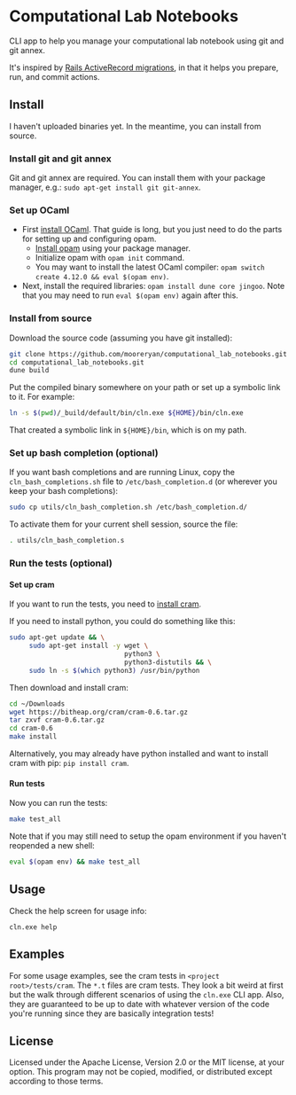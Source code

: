 # Computational Lab Notebooks

CLI app to help you manage your computational lab notebook using git and git annex.

It's inspired by [Rails ActiveRecord migrations](https://guides.rubyonrails.org/active_record_migrations.html#running-migrations), in that it helps you prepare, run, and commit actions.

## Install

I haven't uploaded binaries yet.  In the meantime, you can install from source.

### Install git and git annex

Git and git annex are required.  You can install them with your
package manager, e.g.: `sudo apt-get install git git-annex`.

### Set up OCaml

* First [install OCaml](https://dev.realworldocaml.org/install.html).
  That guide is long, but you just need to do the parts for setting up
  and configuring opam.
  * [Install opam](http://opam.ocaml.org/doc/Install.html#Using-your-distribution-39-s-package-system) using your package manager.
  * Initialize opam with `opam init` command.
  * You may want to install the latest OCaml compiler: `opam switch create 4.12.0 && eval $(opam env)`.
* Next, install the required libraries: `opam install dune core jingoo`.  Note that you may need to run `eval $(opam env)` again after this.

### Install from source

Download the source code (assuming you have git installed):

```sh
git clone https://github.com/mooreryan/computational_lab_notebooks.git
cd computational_lab_notebooks.git
dune build
```

Put the compiled binary somewhere on your path or set up a symbolic link to it.  For example:

```sh
ln -s $(pwd)/_build/default/bin/cln.exe ${HOME}/bin/cln.exe
```

That created a symbolic link in `${HOME}/bin`, which is on my path.

### Set up bash completion (optional)

If you want bash completions and are running Linux, copy the
`cln_bash_completions.sh` file to `/etc/bash_completion.d` (or
wherever you keep your bash completions):

```sh
sudo cp utils/cln_bash_completion.sh /etc/bash_completion.d/
```

To activate them for your current shell session, source the file:

```sh
. utils/cln_bash_completion.s
```

### Run the tests (optional)

#### Set up cram

If you want to run the tests, you need to [install cram](https://bitheap.org/cram/).

If you need to install python, you could do something like this:

```sh
sudo apt-get update && \
     sudo apt-get install -y wget \
                             python3 \
                             python3-distutils && \
     sudo ln -s $(which python3) /usr/bin/python
```

Then download and install cram:

```sh
cd ~/Downloads
wget https://bitheap.org/cram/cram-0.6.tar.gz
tar zxvf cram-0.6.tar.gz
cd cram-0.6
make install
```

Alternatively, you may already have python installed and want to install cram with pip: `pip install cram`.

#### Run tests

Now you can run the tests:

```sh
make test_all
```

Note that if you may still need to setup the opam environment if you haven't reopended a new shell:

```sh
eval $(opam env) && make test_all
```

## Usage

Check the help screen for usage info:

```
cln.exe help
```

## Examples

For some usage examples, see the cram tests in `<project root>/tests/cram`.  The `*.t` files are cram tests.  They look a bit weird at first but the walk through different scenarios of using the `cln.exe` CLI app.  Also, they are guaranteed to be up to date with whatever version of the code you're running since they are basically integration tests!

## License

Licensed under the Apache License, Version 2.0 or the MIT license, at your option. This program may not be copied, modified, or distributed except according to those terms.
